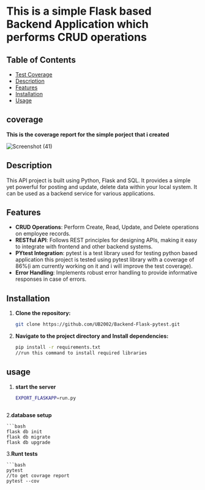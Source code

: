 # This is a simple Flask based Backend Application which performs CRUD operations 
 

## Table of Contents

- [Test Coverage](#coverage)
- [Description](#description)
- [Features](#features)
- [Installation](#installation)
- [Usage](#usage)

## coverage
 
**This is the coverage report for the simple porject that i created**

![Screenshot (41)](https://github.com/UB2002/Backend-Flask-pytest/assets/114668552/f3ef4955-46cd-48cb-8d3e-625f9cb871c3)

## Description

This API project is built using Python, Flask and SQL. It provides a simple yet powerful for posting and update, delete data within your local system. It can be used as a backend service for various applications.

## Features

- **CRUD Operations**: Perform Create, Read, Update, and Delete operations on employee records.
- **RESTful API**: Follows REST principles for designing APIs, making it easy to integrate with frontend and other backend systems.
- **PYtest Integration**: pytest is a test library used for testing python based application this project is tested using pytest library with a coverage of 86%(i am currently working on it and i will improve the test coverage).
- **Error Handling**: Implements robust error handling to provide informative responses in case of errors.

## Installation

1. **Clone the repository:**

   ```bash
   git clone https://github.com/UB2002/Backend-Flask-pytest.git
2. **Navigate to the project directory and Install dependencies:**

    ```bash
   pip install -r requirements.txt
   //run this command to install required libraries
## usage
 1. **start the server**
 
    ```bash
    EXPORT_FLASKAPP=run.py
 
 2.**database setup**

    ```bash
    flask db init
    flask db migrate
    flask db upgrade

 3.**Runt tests**
    
    ```bash
    pytest
    //to get covrage report
    pytest --cov
    
